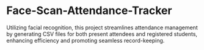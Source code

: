 # Face-Scan-Attendance-Tracker
Utilizing facial recognition, this project streamlines attendance management by generating CSV files for both present attendees and registered students, enhancing efficiency and promoting seamless record-keeping.
